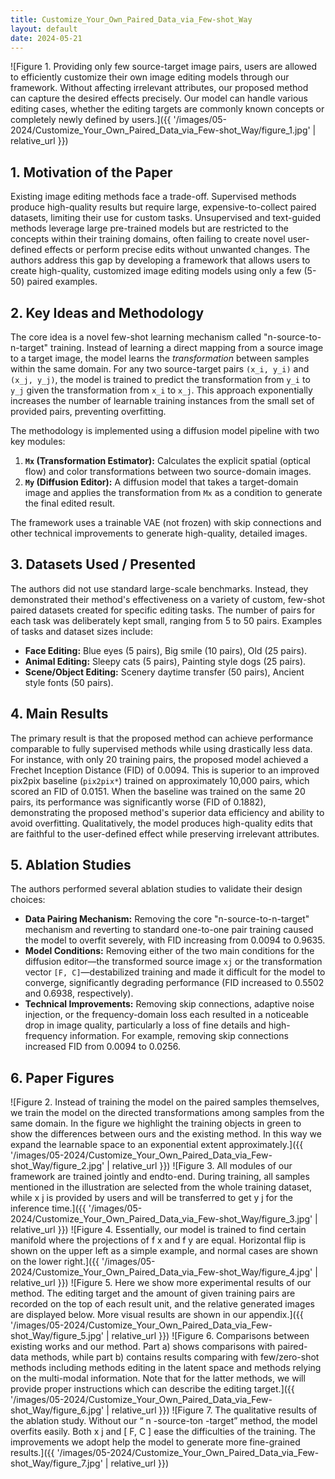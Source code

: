 ```yaml
---
title: Customize_Your_Own_Paired_Data_via_Few-shot_Way
layout: default
date: 2024-05-21
---
```

![Figure 1. Providing only few source-target image pairs, users are allowed to efficiently customize their own image editing models through our framework. Without affecting irrelevant attributes, our proposed method can capture the desired effects precisely. Our model can handle various editing cases, whether the editing targets are commonly known concepts or completely newly defined by users.]({{ '/images/05-2024/Customize_Your_Own_Paired_Data_via_Few-shot_Way/figure_1.jpg' | relative_url }})
## 1. Motivation of the Paper
Existing image editing methods face a trade-off. Supervised methods produce high-quality results but require large, expensive-to-collect paired datasets, limiting their use for custom tasks. Unsupervised and text-guided methods leverage large pre-trained models but are restricted to the concepts within their training domains, often failing to create novel user-defined effects or perform precise edits without unwanted changes. The authors address this gap by developing a framework that allows users to create high-quality, customized image editing models using only a few (5-50) paired examples.

## 2. Key Ideas and Methodology
The core idea is a novel few-shot learning mechanism called "n-source-to-n-target" training. Instead of learning a direct mapping from a source image to a target image, the model learns the *transformation* between samples within the same domain. For any two source-target pairs `(x_i, y_i)` and `(x_j, y_j)`, the model is trained to predict the transformation from `y_i` to `y_j` given the transformation from `x_i` to `x_j`. This approach exponentially increases the number of learnable training instances from the small set of provided pairs, preventing overfitting.

The methodology is implemented using a diffusion model pipeline with two key modules:
1.  **`Mx` (Transformation Estimator):** Calculates the explicit spatial (optical flow) and color transformations between two source-domain images.
2.  **`My` (Diffusion Editor):** A diffusion model that takes a target-domain image and applies the transformation from `Mx` as a condition to generate the final edited result.

The framework uses a trainable VAE (not frozen) with skip connections and other technical improvements to generate high-quality, detailed images.

## 3. Datasets Used / Presented
The authors did not use standard large-scale benchmarks. Instead, they demonstrated their method's effectiveness on a variety of custom, few-shot paired datasets created for specific editing tasks. The number of pairs for each task was deliberately kept small, ranging from 5 to 50 pairs. Examples of tasks and dataset sizes include:
*   **Face Editing:** Blue eyes (5 pairs), Big smile (10 pairs), Old (25 pairs).
*   **Animal Editing:** Sleepy cats (5 pairs), Painting style dogs (25 pairs).
*   **Scene/Object Editing:** Scenery daytime transfer (50 pairs), Ancient style fonts (50 pairs).

## 4. Main Results
The primary result is that the proposed method can achieve performance comparable to fully supervised methods while using drastically less data. For instance, with only 20 training pairs, the proposed model achieved a Frechet Inception Distance (FID) of 0.0094. This is superior to an improved pix2pix baseline (`pix2pix*`) trained on approximately 10,000 pairs, which scored an FID of 0.0151. When the baseline was trained on the same 20 pairs, its performance was significantly worse (FID of 0.1882), demonstrating the proposed method's superior data efficiency and ability to avoid overfitting. Qualitatively, the model produces high-quality edits that are faithful to the user-defined effect while preserving irrelevant attributes.

## 5. Ablation Studies
The authors performed several ablation studies to validate their design choices:

*   **Data Pairing Mechanism:** Removing the core "n-source-to-n-target" mechanism and reverting to standard one-to-one pair training caused the model to overfit severely, with FID increasing from 0.0094 to 0.9635.
*   **Model Conditions:** Removing either of the two main conditions for the diffusion editor—the transformed source image `xj` or the transformation vector `[F, C]`—destabilized training and made it difficult for the model to converge, significantly degrading performance (FID increased to 0.5502 and 0.6938, respectively).
*   **Technical Improvements:** Removing skip connections, adaptive noise injection, or the frequency-domain loss each resulted in a noticeable drop in image quality, particularly a loss of fine details and high-frequency information. For example, removing skip connections increased FID from 0.0094 to 0.0256.

## 6. Paper Figures
![Figure 2. Instead of training the model on the paired samples themselves, we train the model on the directed transformations among samples from the same domain. In the figure we highlight the training objects in green to show the differences between ours and the existing method. In this way we expand the learnable space to an exponential extent approximately.]({{ '/images/05-2024/Customize_Your_Own_Paired_Data_via_Few-shot_Way/figure_2.jpg' | relative_url }})
![Figure 3. All modules of our framework are trained jointly and endto-end. During training, all samples mentioned in the illustration are selected from the whole training dataset, while x j is provided by users and will be transferred to get y j for the inference time.]({{ '/images/05-2024/Customize_Your_Own_Paired_Data_via_Few-shot_Way/figure_3.jpg' | relative_url }})
![Figure 4. Essentially, our model is trained to find certain manifold where the projections of f x and f y are equal. Horizontal flip is shown on the upper left as a simple example, and normal cases are shown on the lower right.]({{ '/images/05-2024/Customize_Your_Own_Paired_Data_via_Few-shot_Way/figure_4.jpg' | relative_url }})
![Figure 5. Here we show more experimental results of our method. The editing target and the amount of given training pairs are recorded on the top of each result unit, and the relative generated images are displayed below. More visual results are shown in our appendix.]({{ '/images/05-2024/Customize_Your_Own_Paired_Data_via_Few-shot_Way/figure_5.jpg' | relative_url }})
![Figure 6. Comparisons between existing works and our method. Part a) shows comparisons with paired-data methods, while part b) contains results comparing with few/zero-shot methods including methods editing in the latent space and methods relying on the multi-modal information. Note that for the latter methods, we will provide proper instructions which can describe the editing target.]({{ '/images/05-2024/Customize_Your_Own_Paired_Data_via_Few-shot_Way/figure_6.jpg' | relative_url }})
![Figure 7. The qualitative results of the ablation study. Without our “ n -source-ton -target” method, the model overfits easily. Both x j and [ F, C ] ease the difficulties of the training. The improvements we adopt help the model to generate more fine-grained results.]({{ '/images/05-2024/Customize_Your_Own_Paired_Data_via_Few-shot_Way/figure_7.jpg' | relative_url }})
